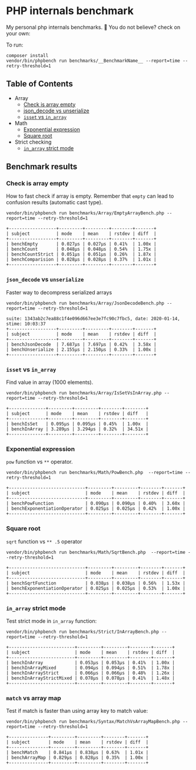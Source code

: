 # PHP internals benchmark

My personal php internals benchmarks. :rocket:
You do not believe? check on your own:

To run:
```
composer install
vendor/bin/phpbench run benchmarks/__BenchmarkName__ --report=time --retry-threshold=1 
```

## Table of Contents

 * Array
    * [Check is array empty](#check-is-array-empty)
    * [json_decode vs unserialize](#json_decode-unserialize)
    * [`isset` vs `in_array`](#isset-vs-in_array)
 * Math
    * [Exponential expression](#exponential-expression)
    * [Square root](#square-root)
 * Strict checking
    * [`in_array` strict mode](#in_array-strict-mode)


## Benchmark results

### Check is array empty

How to fast check if array is empty. Remember that `empty` can lead to confusion results (automatic cast type).

```
vendor/bin/phpbench run benchmarks/Array/EmptyArrayBench.php --report=time --retry-threshold=1

+------------------+---------+---------+--------+-------+
| subject          | mode    | mean    | rstdev | diff  |
+------------------+---------+---------+--------+-------+
| benchEmpty       | 0.027μs | 0.027μs | 0.41%  | 1.00x |
| benchCount       | 0.048μs | 0.048μs | 0.54%  | 1.75x |
| benchCountStrict | 0.051μs | 0.051μs | 0.26%  | 1.87x |
| benchComparision | 0.028μs | 0.028μs | 0.37%  | 1.01x |
+------------------+---------+---------+--------+-------+

```

### `json_decode` vs `unserialize`

Faster way to decompress serialized arrays

```
vendor/bin/phpbench run benchmarks/Array/JsonDecodeBench.php --report=time --retry-threshold=1 

suite: 1343ab2c7ea88c1f4e096d667ee3e7fc90c7fbc5, date: 2020-01-14, stime: 10:03:37
+------------------+---------+---------+--------+-------+
| subject          | mode    | mean    | rstdev | diff  |
+------------------+---------+---------+--------+-------+
| benchJsonDecode  | 7.687μs | 7.697μs | 0.42%  | 3.58x |
| benchUnserialize | 2.155μs | 2.150μs | 0.33%  | 1.00x |
+------------------+---------+---------+--------+-------+
```

### `isset` vs `in_array`

Find value in array (1000 elements).

```
vendor/bin/phpbench run benchmarks/Array/IsSetVsInArray.php --report=time --retry-threshold=1

+--------------+---------+---------+--------+--------+
| subject      | mode    | mean    | rstdev | diff   |
+--------------+---------+---------+--------+--------+
| benchIsSet   | 0.095μs | 0.095μs | 0.45%  | 1.00x  |
| benchInArray | 3.289μs | 3.294μs | 0.32%  | 34.51x |
+--------------+---------+---------+--------+--------+

```

### Exponential expression

`pow` function vs `**` operator.

```
vendor/bin/phpbench run benchmarks/Math/PowBench.php  --report=time --retry-threshold=1

+-----------------------------+---------+---------+--------+-------+
| subject                     | mode    | mean    | rstdev | diff  |
+-----------------------------+---------+---------+--------+-------+
| benchPowFunction            | 0.090μs | 0.090μs | 0.40%  | 3.60x |
| benchExponentiationOperator | 0.025μs | 0.025μs | 0.42%  | 1.00x |
+-----------------------------+---------+---------+--------+-------+
```

### Square root

`sqrt` function vs `** .5` operator

```
vendor/bin/phpbench run benchmarks/Math/SqrtBench.php  --report=time --retry-threshold=1 

+-----------------------------+---------+---------+--------+-------+
| subject                     | mode    | mean    | rstdev | diff  |
+-----------------------------+---------+---------+--------+-------+
| benchSqrtFunction           | 0.038μs | 0.038μs | 0.56%  | 1.53x |
| benchExponentiationOperator | 0.025μs | 0.025μs | 0.53%  | 1.00x |
+-----------------------------+---------+---------+--------+-------+
```

### `in_array` strict mode

Test strict mode in `in_array` function:

```
vendor/bin/phpbench run benchmarks/Strict/InArrayBench.php --report=time --retry-threshold=1

+-------------------------+---------+---------+--------+-------+
| subject                 | mode    | mean    | rstdev | diff  |
+-------------------------+---------+---------+--------+-------+
| benchInArray            | 0.053μs | 0.053μs | 0.41%  | 1.00x |
| benchInArrayMixed       | 0.094μs | 0.094μs | 0.51%  | 1.78x |
| benchInArrayStrict      | 0.066μs | 0.066μs | 0.48%  | 1.26x |
| benchInArrayStrictMixed | 0.078μs | 0.078μs | 0.41%  | 1.48x |
+-------------------------+---------+---------+--------+-------+
```

### `match` vs array map

Test if match is faster than using array key to match value:

```
vendor/bin/phpbench run benchmarks/Syntax/MatchVsArrayMapBench.php --report=time --retry-threshold=1

+---------------+---------+---------+--------+-------+
| subject       | mode    | mean    | rstdev | diff  |
+---------------+---------+---------+--------+-------+
| benchMatch    | 0.841μs | 0.838μs | 0.63%  | 1.01x |
| benchArrayMap | 0.829μs | 0.828μs | 0.35%  | 1.00x |
+---------------+---------+---------+--------+-------+
```
